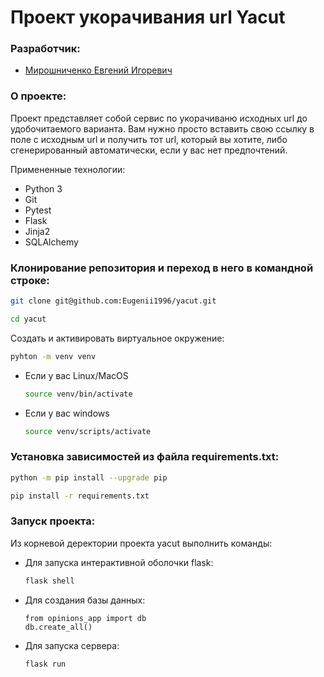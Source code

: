 # Проект укорачивания url Yacut

### Разработчик:

 - [Мирошниченко Евгений Игоревич](https://github.com/Eugenii1996)

### О проекте:

Проект представляет собой сервис по укорачиваню исходных url до удобочитаемого варианта.
Вам нужно просто вставить свою ссылку в поле с исходным url и получить тот url, который вы хотите, либо сгенерированный автоматически, если у вас нет предпочтений.

Примененные технологии:
 - Python 3
 - Git
 - Pytest
 - Flask
 - Jinja2
 - SQLAlchemy

### Клонирование репозитория и переход в него в командной строке:

```bash
git clone git@github.com:Eugenii1996/yacut.git
```

```bash
cd yacut
```

Cоздать и активировать виртуальное окружение:

```bash
pyhton -m venv venv
```

* Если у вас Linux/MacOS

    ```bash
    source venv/bin/activate
    ```

* Если у вас windows

    ```bash
    source venv/scripts/activate
    ```

### Установка зависимостей из файла requirements.txt:

```bash
python -m pip install --upgrade pip
```

```bash
pip install -r requirements.txt
```

### Запуск проекта:



Из корневой деректории проекта yacut выполнить команды:

* Для запуска интерактивной оболочки flask:

    ```bash
    flask shell
    ```

* Для создания базы данных:

    ```shell
    from opinions_app import db
    db.create_all()
    ```

* Для запуска сервера:

    ```bash
    flask run
    ```
